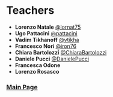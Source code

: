 # Teachers

- **Lorenzo Natale** [@lornat75](https://github.com/lornat75)
- **Ugo Pattacini** [@pattacini](https://github.com/pattacini)
- **Vadim Tikhanoff** [@vtikha](https://github.com/vtikha)
- **Francesco Nori** [@iron76](https://github.com/iron76)
- **Chiara Bartolozzi** [@ChiaraBartolozzi](https://github.com/ChiaraBartolozzi)
- **Daniele Pucci** [@DanielePucci](https://github.com/DanielePucci)
- **Francesca Odone**
- **Lorenzo Rosasco**

### [Main Page](./README.md)
